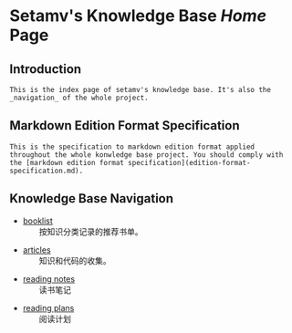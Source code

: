 # Setamv's Knowledge Base _Home_ Page

## Introduction

    This is the index page of setamv's knowledge base. It's also the _navigation_ of the whole project.

## Markdown Edition Format Specification

    This is the specification to markdown edition format applied throughout the whole konwledge base project. You should comply with the [markdown edition format specification](edition-format-specification.md).



## Knowledge Base Navigation

- [booklist](booklist/index.md)         
　　按知识分类记录的推荐书单。

- [articles](articles/index.md)     
　　知识和代码的收集。

- [reading notes](reading-notes/index.md)       
　　读书笔记

- [reading plans](reading-plans/index.md)       
　　阅读计划
